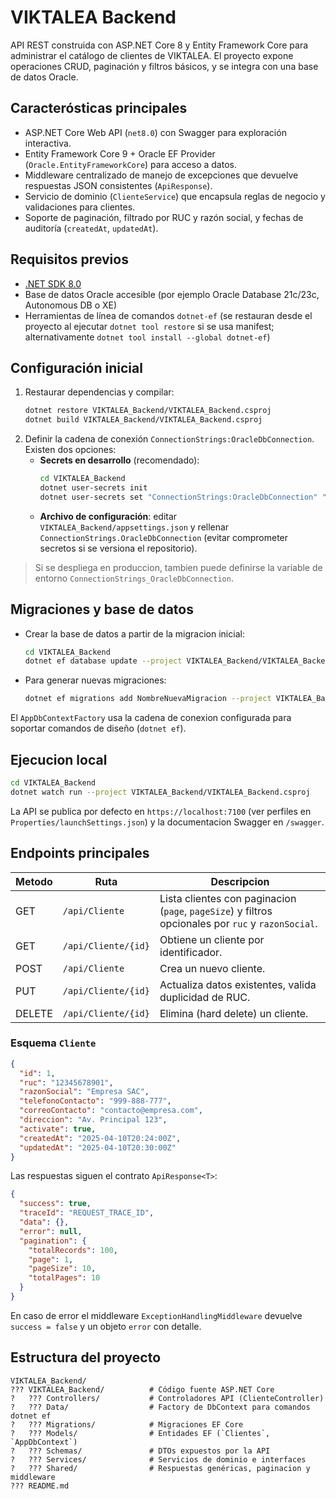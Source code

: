 # VIKTALEA Backend

API REST construida con ASP.NET Core 8 y Entity Framework Core para administrar el catálogo de clientes de VIKTALEA. El proyecto expone operaciones CRUD, paginación y filtros básicos, y se integra con una base de datos Oracle.

## Caracterósticas principales

- ASP.NET Core Web API (`net8.0`) con Swagger para exploración interactiva.
- Entity Framework Core 9 + Oracle EF Provider (`Oracle.EntityFrameworkCore`) para acceso a datos.
- Middleware centralizado de manejo de excepciones que devuelve respuestas JSON consistentes (`ApiResponse`).
- Servicio de dominio (`ClienteService`) que encapsula reglas de negocio y validaciones para clientes.
- Soporte de paginación, filtrado por RUC y razón social, y fechas de auditoría (`createdAt`, `updatedAt`).

## Requisitos previos

- [.NET SDK 8.0](https://dotnet.microsoft.com/download)
- Base de datos Oracle accesible (por ejemplo Oracle Database 21c/23c, Autonomous DB o XE)
- Herramientas de línea de comandos `dotnet-ef` (se restauran desde el proyecto al ejecutar `dotnet tool restore` si se usa manifest; alternativamente `dotnet tool install --global dotnet-ef`)

## Configuración inicial

1. Restaurar dependencias y compilar:
   ```bash
   dotnet restore VIKTALEA_Backend/VIKTALEA_Backend.csproj
   dotnet build VIKTALEA_Backend/VIKTALEA_Backend.csproj
   ```
2. Definir la cadena de conexión `ConnectionStrings:OracleDbConnection`. Existen dos opciones:
   - **Secrets en desarrollo** (recomendado):
     ```bash
     cd VIKTALEA_Backend
     dotnet user-secrets init
     dotnet user-secrets set "ConnectionStrings:OracleDbConnection" "User Id=VIKTALEA;Password=********;Data Source=localhost:1521/XEPDB1"
     ```
   - **Archivo de configuración**: editar `VIKTALEA_Backend/appsettings.json` y rellenar `ConnectionStrings.OracleDbConnection` (evitar comprometer secretos si se versiona el repositorio).

> Si se despliega en produccion, tambien puede definirse la variable de entorno `ConnectionStrings_OracleDbConnection`.

## Migraciones y base de datos

- Crear la base de datos a partir de la migracion inicial:
  ```bash
  cd VIKTALEA_Backend
  dotnet ef database update --project VIKTALEA_Backend/VIKTALEA_Backend.csproj --startup-project VIKTALEA_Backend/VIKTALEA_Backend.csproj
  ```
- Para generar nuevas migraciones:
  ```bash
  dotnet ef migrations add NombreNuevaMigracion --project VIKTALEA_Backend/VIKTALEA_Backend.csproj --startup-project VIKTALEA_Backend/VIKTALEA_Backend.csproj
  ```

El `AppDbContextFactory` usa la cadena de conexion configurada para soportar comandos de diseño (`dotnet ef`).

## Ejecucion local

```bash
cd VIKTALEA_Backend
dotnet watch run --project VIKTALEA_Backend/VIKTALEA_Backend.csproj
```

La API se publica por defecto en `https://localhost:7100` (ver perfiles en `Properties/launchSettings.json`) y la documentacion Swagger en `/swagger`.

## Endpoints principales

| Metodo | Ruta | Descripcion |
| --- | --- | --- |
| GET | `/api/Cliente` | Lista clientes con paginacion (`page`, `pageSize`) y filtros opcionales por `ruc` y `razonSocial`. |
| GET | `/api/Cliente/{id}` | Obtiene un cliente por identificador. |
| POST | `/api/Cliente` | Crea un nuevo cliente. |
| PUT | `/api/Cliente/{id}` | Actualiza datos existentes, valida duplicidad de RUC. |
| DELETE | `/api/Cliente/{id}` | Elimina (hard delete) un cliente. |

### Esquema `Cliente`

```json
{
  "id": 1,
  "ruc": "12345678901",
  "razonSocial": "Empresa SAC",
  "telefonoContacto": "999-888-777",
  "correoContacto": "contacto@empresa.com",
  "direccion": "Av. Principal 123",
  "activate": true,
  "createdAt": "2025-04-10T20:24:00Z",
  "updatedAt": "2025-04-10T20:30:00Z"
}
```

Las respuestas siguen el contrato `ApiResponse<T>`:
```json
{
  "success": true,
  "traceId": "REQUEST_TRACE_ID",
  "data": {},
  "error": null,
  "pagination": {
    "totalRecords": 100,
    "page": 1,
    "pageSize": 10,
    "totalPages": 10
  }
}
```

En caso de error el middleware `ExceptionHandlingMiddleware` devuelve `success = false` y un objeto `error` con detalle.

## Estructura del proyecto

```
VIKTALEA_Backend/
??? VIKTALEA_Backend/          # Código fuente ASP.NET Core
?   ??? Controllers/           # Controladores API (ClienteController)
?   ??? Data/                  # Factory de DbContext para comandos dotnet ef
?   ??? Migrations/            # Migraciones EF Core
?   ??? Models/                # Entidades EF (`Clientes`, `AppDbContext`)
?   ??? Schemas/               # DTOs expuestos por la API
?   ??? Services/              # Servicios de dominio e interfaces
?   ??? Shared/                # Respuestas genéricas, paginacion y middleware
??? README.md
```

